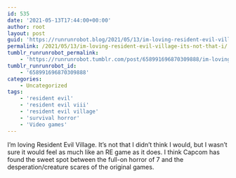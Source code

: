 ```yaml
---
id: 535
date: '2021-05-13T17:44:00+00:00'
author: root
layout: post
guid: 'https://runrunrobot.blog/2021/05/13/im-loving-resident-evil-village-its-not-that-i/'
permalink: /2021/05/13/im-loving-resident-evil-village-its-not-that-i/
tumblr_runrunrobot_permalink:
    - 'https://runrunrobot.tumblr.com/post/658991696870309888/im-loving-resident-evil-village-its-not-that-i'
tumblr_runrunrobot_id:
    - '658991696870309888'
categories:
    - Uncategorized
tags:
    - 'resident evil'
    - 'resident evil viii'
    - 'resident evil village'
    - 'survival horror'
    - 'Video games'
---
```


I’m loving Resident Evil Village. It’s not that I didn’t think I would, but I wasn’t sure it would feel as much like an RE game as it does. I think Capcom has found the sweet spot between the full-on horror of 7 and the desperation/creature scares of the original games.
